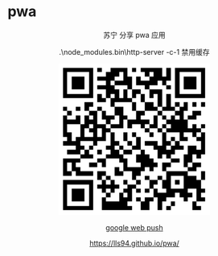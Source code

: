 # pwa
<center>
    苏宁 分享 pwa 应用

.\node_modules\.bin\http-server -c-1   禁用缓存

<img width="300" src="./code.png">

<a href='https://web-push-codelab.glitch.me'>google web push</a>

https://lls94.github.io/pwa/
</center>